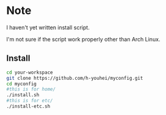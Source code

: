 # Note
I haven't yet written install script.

I'm not sure if the script work properly other than Arch Linux.

## Install
```bash
cd your-workspace
git clone https://github.com/h-youhei/myconfig.git
cd myconfig
#this is for home/
./install.sh
#this is for etc/
./install-etc.sh
```
